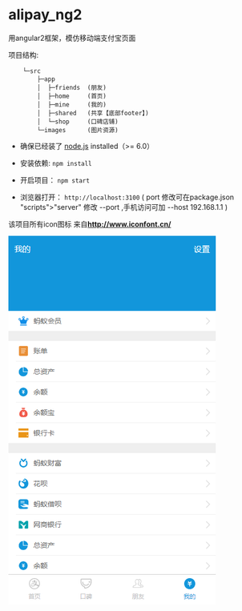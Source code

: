# alipay_ng2

用angular2框架，模仿移动端支付宝页面


项目结构:

        └─src
            ├─app
            │  ├─friends  (朋友)
            │  ├─home     (首页)
            │  ├─mine     (我的)
            │  ├─shared   (共享【底部footer】)
            │  └─shop     (口碑店铺)
            └─images      (图片资源)



- 确保已经装了 [node.js](https://nodejs.org/) installed（>= 6.0）

- 安装依赖: `npm install`

- 开启项目： `npm start`

- 浏览器打开： `http://localhost:3100` ( port 修改可在package.json  "scripts">"server" 修改 --port ,手机访问可加 --host 192.168.1.1 )


该项目所有icon图标 来自**http://www.iconfont.cn/**


<img src="https://raw.githubusercontent.com/lamb1/alipay_ng2/master/src/images/mineScreenshots.png" />